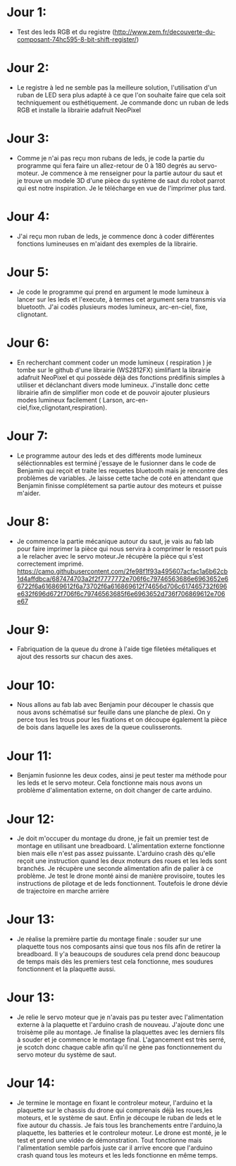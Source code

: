 # Jour 1:   
-  Test des leds RGB et du registre (http://www.zem.fr/decouverte-du-composant-74hc595-8-bit-shift-register/)  
# Jour 2:   
-  Le registre à led ne semble pas la meilleure solution, l'utilisation d'un ruban de LED sera plus adapté à ce que l'on souhaite faire que cela soit techniquement ou esthétiquement. Je commande donc un ruban de leds RGB et installe la librairie adafruit NeoPixel
# Jour 3:   
-  Comme je n'ai pas reçu mon rubans de leds, je code la partie du programme qui fera faire un allez-retour de 0 à 180 degrés au servo-moteur. Je commence à me renseigner pour la partie autour du saut et je trouve un modele 3D d'une pièce du système de saut du robot parrot qui est notre inspiration. Je le télécharge en vue de l'imprimer plus tard.
# Jour 4:   
-  J'ai reçu mon ruban de leds, je commence donc à coder différentes fonctions lumineuses en m'aidant des exemples de la librairie.
# Jour 5:   
-  Je code le programme qui prend en argument le mode lumineux à lancer sur les leds et l'execute, à termes cet argument sera transmis via bluetooth. J'ai codés plusieurs modes lumineux, arc-en-ciel, fixe, clignotant. 
# Jour 6:   
-  En recherchant comment coder un mode lumineux ( respiration ) je tombe sur le github d'une librairie (WS2812FX) simlifiant la librairie adafruit NeoPixel et qui possède déjà des fonctions prédifinis simples à utiliser et déclanchant divers mode lumineux. J'installe donc cette librairie afin de simplifier mon code et de pouvoir ajouter plusieurs modes lumineux facilement ( Larson, arc-en-ciel,fixe,clignotant,respiration). 
# Jour 7:   
- Le programme autour des leds et des différents mode lumineux séléctionnables est terminé j'essaye de le fusionner dans le code de Benjamin qui reçoit et traite les requetes bluetooth mais je rencontre des problèmes de variables. Je laisse cette tache de coté en attendant que Benjamin finisse complétement sa partie autour des moteurs et puisse m'aider.
# Jour 8:   
- Je commence la partie mécanique autour du saut, je vais au fab lab pour faire imprimer la pièce qui nous servira à comprimer le ressort puis a le relacher avec le servo moteur.Je récupère la pièce qui s'est correctement imprimé.
https://camo.githubusercontent.com/2fe98f1f93a495607acfac1a6b62cb1d4affdbca/687474703a2f2f7777772e706f6c79746563686e6963652e66722f6a616869612f6a73702f6a616869612f74656d706c617465732f696e632f696d672f706f6c79746563685f6e6963652d736f706869612e706e67
# Jour 9:   
- Fabriquation de la queue du drone à l'aide tige filetées métaliques et ajout des ressorts sur chacun des axes.
# Jour 10:   
- Nous allons au fab lab avec Benjamin pour découper le chassis que nous avons schématisé sur feuille dans une planche de plexi. On y perce tous les trous pour les fixations et on découpe également la pièce de bois dans laquelle les axes de la queue coulisseronts.
# Jour 11:   
- Benjamin fusionne les deux codes, ainsi je peut tester ma méthode pour les leds et le servo moteur. Cela fonctionne mais nous avons un problème d'alimentation externe, on doit changer de carte arduino. 
# Jour 12:   
- Je doit m'occuper du montage du drone, je fait un premier test de montage en utilisant une breadboard. L'alimentation externe fonctionne bien mais elle n'est pas assez puissante. L'arduino crash dès qu'elle reçoit une instruction quand les deux moteurs des roues et les leds sont branchés. Je récupère une seconde alimentation afin de palier à ce problème. Je test le drone monté ainsi de manière provisoire, toutes les instructions de pilotage et de leds fonctionnent. Toutefois le drone dévie de trajectoire en marche arrière
# Jour 13:   
- Je réalise la première partie du montage finale : souder sur une plaquette tous nos composants ainsi que tous nos fils afin de retirer la breadboard. Il y'a beaucoups de soudures cela prend donc beaucoup de temps mais dès les premiers test cela fonctionne, mes soudures fonctionnent et la plaquette aussi. 
# Jour 13:   
- Je relie le servo moteur que je n'avais pas pu tester avec l'alimentation externe à la plaquette et l'arduino crash de nouveau. J'ajoute donc une troisème pile au montage. Je finalise la plaquettes avec les derniers fils à souder et je commence le montage final.
L'agancement est très serré, je scotch donc chaque cable afin qu'il ne gène pas fonctionnement du servo moteur du système de saut.
# Jour 14:   
- Je termine le montage en fixant le controleur moteur, l'arduino et la plaquette sur le chassis du drone qui comprenais déjà les roues,les moteurs, et le système de saut. Enfin je découpe le ruban de leds et le fixe autour du chassis. Je fais tous les branchements entre l'arduino,la plaquette, les batteries et le controleur moteur. Le drone est monté, je le test et prend une vidéo de démonstration.
Tout fonctionne mais l'alimentation semble parfois juste car il arrive encore que l'arduino crash quand tous les moteurs et les leds fonctionne en même temps. 






